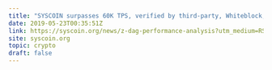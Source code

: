 ```yaml
---
title: "SYSCOIN surpasses 60K TPS, verified by third-party, Whiteblock, over six months of testing"
date: 2019-05-23T00:35:51Z
link: https://syscoin.org/news/z-dag-performance-analysis?utm_medium=RSS&utm_source=hune
site: syscoin.org
topic: crypto
draft: false
---
```

